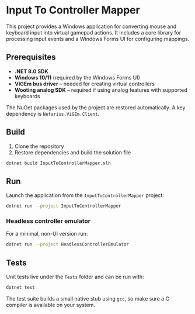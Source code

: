 # Input To Controller Mapper

This project provides a Windows application for converting mouse and keyboard input into virtual gamepad actions. It includes a core library for processing input events and a Windows Forms UI for configuring mappings.

## Prerequisites

- **.NET 8.0 SDK**
- **Windows 10/11** (required by the Windows Forms UI)
- **ViGEm bus driver** – needed for creating virtual controllers
- **Wooting analog SDK** – required if using analog features with supported keyboards

The NuGet packages used by the project are restored automatically. A key dependency is `Nefarius.ViGEm.Client`.

## Build

1. Clone the repository
2. Restore dependencies and build the solution file

```bash
dotnet build InputToControllerMapper.sln
```

## Run

Launch the application from the `InputToControllerMapper` project:

```bash
dotnet run --project InputToControllerMapper
```

### Headless controller emulator

For a minimal, non-UI version run:

```bash
dotnet run --project HeadlessControllerEmulator
```

## Tests

Unit tests live under the `Tests` folder and can be run with:

```bash
dotnet test
```

The test suite builds a small native stub using `gcc`, so make sure a C
compiler is available on your system.

